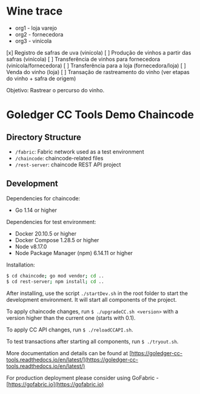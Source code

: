 # Wine trace

- org1 - loja varejo
- org2 - fornecedora
- org3 - vinícola

[x] Registro de safras de uva (vinícola) 
[ ] Produção de vinhos a partir das safras (vinícola)
[ ] Transferência de vinhos para fornecedora (vinícola/fornecedora)
[ ] Transferência para a loja (fornecedora/loja)
[ ] Venda do vinho (loja)
[ ] Transação de rastreamento do vinho (ver etapas do vinho + safra de origem)

Objetivo: Rastrear o percurso do vinho.

# Goledger CC Tools Demo Chaincode 

## Directory Structure

- `/fabric`: Fabric network used as a test environment
- `/chaincode`: chaincode-related files
- `/rest-server`: chaincode REST API project

## Development

Dependencies for chaincode:

- Go 1.14 or higher

Dependencies for test environment:

- Docker 20.10.5 or higher
- Docker Compose 1.28.5 or higher
- Node v8.17.0
- Node Package Manager (npm) 6.14.11 or higher

Installation:

```bash
$ cd chaincode; go mod vendor; cd ..
$ cd rest-server; npm install; cd ..
```

After installing, use the script `./startDev.sh` in the root folder to start the development environment. It will
start all components of the project.

To apply chaincode changes, run `$ ./upgradeCC.sh <version>` with a version higher than the current one (starts with 0.1).

To apply CC API changes, run `$ ./reloadCCAPI.sh`.

To test transactions after starting all components, run `$ ./tryout.sh`.

More documentation and details can be found at [https://goledger-cc-tools.readthedocs.io/en/latest/](https://goledger-cc-tools.readthedocs.io/en/latest/)

For production deployment please consider using GoFabric - [https://gofabric.io](https://gofabric.io)